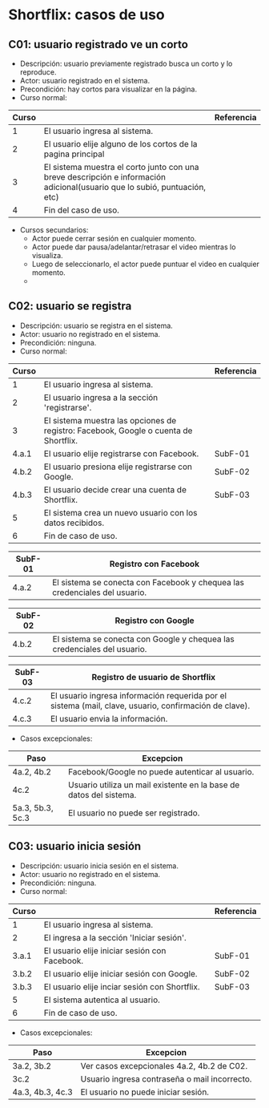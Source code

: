 # Shortflix: casos de uso
## C01: usuario registrado ve un corto
* Descripción: usuario previamente registrado busca un corto y lo reproduce.
* Actor: usuario registrado en el sistema.
* Precondición: hay cortos para visualizar en la página.
* Curso normal:

Curso | | Referencia
------|-------|-----
1| El usuario ingresa al sistema.|
2| El usuario elije alguno de los cortos de la pagina principal|
3| El sistema muestra el corto junto con una breve descripción e información adicional(usuario que lo subió, puntuación, etc)|
4| Fin del caso de uso.
* Cursos secundarios:
    * Actor puede cerrar sesión en cualquier momento.
    * Actor puede dar pausa/adelantar/retrasar el video mientras lo visualiza.
    * Luego de seleccionarlo, el actor puede puntuar el video en cualquier momento.
    * 
## C02: usuario se registra
* Descripción: usuario se registra en el sistema.
* Actor: usuario no registrado en el sistema.
* Precondición: ninguna.
* Curso normal:

Curso | | Referencia
------|-------|-----
1| El usuario ingresa al sistema.|
2| El usuario ingresa a la sección 'registrarse'.|
3| El sistema muestra las opciones de registro: Facebook, Google o cuenta de Shortflix.|
4.a.1| El usuario elije registrarse con Facebook. | SubF-01
4.b.2| El usuario presiona elije registrarse con Google. | SubF-02
4.b.3| El usuario decide crear una cuenta de Shortflix.| SubF-03 
5| El sistema crea un nuevo usuario con los datos recibidos.
6| Fin de caso de uso.

SubF-01| Registro con Facebook
----|----|
4.a.2| El sistema se conecta con Facebook y chequea las credenciales del usuario.|

SubF-02| Registro con Google|
----|----|
4.b.2| El sistema se conecta con Google y chequea las credenciales del usuario.|

SubF-03| Registro de usuario de Shortflix|
----|----|
4.c.2| El usuario ingresa información requerida por el sistema (mail, clave, usuario, confirmación de clave).|
4.c.3| El usuario envia la información.

* Casos excepcionales:
 
Paso|Excepcion|
---|---|
4a.2, 4b.2|Facebook/Google no puede autenticar al usuario. |
4c.2| Usuario utiliza un mail existente en la base de datos del sistema.
5a.3, 5b.3, 5c.3| El usuario no puede ser registrado.

## C03: usuario inicia sesión
* Descripción: usuario inicia sesión en el sistema.
* Actor: usuario no registrado en el sistema.
* Precondición: ninguna.
* Curso normal:

Curso | | Referencia
------|-------|-----
1| El usuario ingresa al sistema.|
2| El ingresa a la sección 'Iniciar sesión'.|
3.a.1| El usuario elije iniciar sesión con Facebook. | SubF-01
3.b.2| El usuario elije iniciar sesión con Google. | SubF-02
3.b.3| El usuario elije inciar sesión con Shortflix.| SubF-03 
5| El sistema autentica al usuario.
6| Fin de caso de uso.

* Casos excepcionales:
 
Paso|Excepcion|
---|---|
3a.2, 3b.2|Ver casos excepcionales 4a.2, 4b.2 de C02. |
3c.2| Usuario ingresa contraseña o mail incorrecto.
4a.3, 4b.3, 4c.3| El usuario no puede iniciar sesión.
